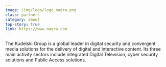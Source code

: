 ```yaml
---
image: /img/logo/logo_nagra.png
class: partners
category: about
top-story: true
link: https://www.nagra.com
---
```


The Kudelski Group is a global leader in digital security and convergent media solutions for the delivery of digital and interactive content. Its three main activity sectors include integrated Digital Television, cyber security solutions and Public Access solutions.
